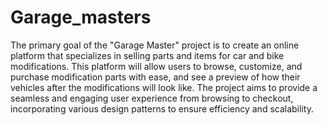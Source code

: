 # Garage_masters

The primary goal of the "Garage Master" project is to 
create an online platform that specializes in selling parts and items for car 
and bike modifications. This platform will allow users to browse, 
customize, and purchase modification parts with ease, and see a preview 
of how their vehicles after the modifications will look like. The project 
aims to provide a seamless and engaging user experience from browsing 
to checkout, incorporating various design patterns to ensure efficiency and 
scalability. 
